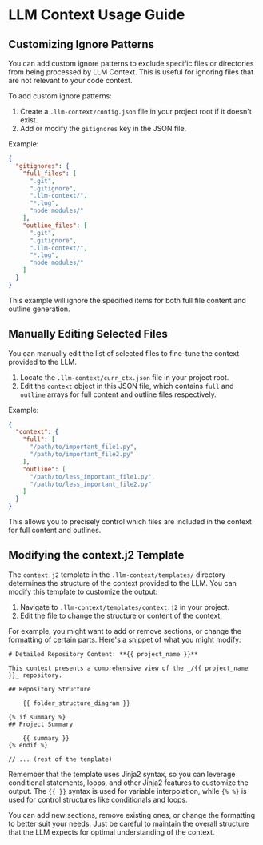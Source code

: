 # LLM Context Usage Guide

## Customizing Ignore Patterns

You can add custom ignore patterns to exclude specific files or directories from being processed by LLM Context. This is useful for ignoring files that are not relevant to your code context.

To add custom ignore patterns:

1. Create a `.llm-context/config.json` file in your project root if it doesn't exist.
2. Add or modify the `gitignores` key in the JSON file.

Example:

```json
{
  "gitignores": {
    "full_files": [
      ".git",
      ".gitignore",
      ".llm-context/",
      "*.log",
      "node_modules/"
    ],
    "outline_files": [
      ".git",
      ".gitignore",
      ".llm-context/",
      "*.log",
      "node_modules/"
    ]
  }
}
```

This example will ignore the specified items for both full file content and outline generation.

## Manually Editing Selected Files

You can manually edit the list of selected files to fine-tune the context provided to the LLM.

1. Locate the `.llm-context/curr_ctx.json` file in your project root.
2. Edit the `context` object in this JSON file, which contains `full` and `outline` arrays for full content and outline files respectively.

Example:

```json
{
  "context": {
    "full": [
      "/path/to/important_file1.py",
      "/path/to/important_file2.py"
    ],
    "outline": [
      "/path/to/less_important_file1.py",
      "/path/to/less_important_file2.py"
    ]
  }
}
```

This allows you to precisely control which files are included in the context for full content and outlines.

## Modifying the context.j2 Template

The `context.j2` template in the `.llm-context/templates/` directory determines the structure of the context provided to the LLM. You can modify this template to customize the output:

1. Navigate to `.llm-context/templates/context.j2` in your project.
2. Edit the file to change the structure or content of the context.

For example, you might want to add or remove sections, or change the formatting of certain parts. Here's a snippet of what you might modify:

```
# Detailed Repository Content: **{{ project_name }}**

This context presents a comprehensive view of the _/{{ project_name }}_ repository.

## Repository Structure

    {{ folder_structure_diagram }}

{% if summary %}
## Project Summary

    {{ summary }}
{% endif %}

// ... (rest of the template)
```

Remember that the template uses Jinja2 syntax, so you can leverage conditional statements, loops, and other Jinja2 features to customize the output. The `{{ }}` syntax is used for variable interpolation, while `{% %}` is used for control structures like conditionals and loops.

You can add new sections, remove existing ones, or change the formatting to better suit your needs. Just be careful to maintain the overall structure that the LLM expects for optimal understanding of the context.